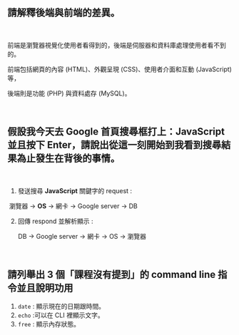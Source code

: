 ## 請解釋後端與前端的差異。

<br />

前端是瀏覽器視覺化使用者看得到的，後端是伺服器和資料庫處理使用者看不到的。

前端包括網頁的內容 (HTML)、外觀呈現 (CSS)、使用者介面和互動 (JavaScript) 等，

後端則是功能 (PHP) 與資料處存 (MySQL)。

<br />

## 假設我今天去 Google 首頁搜尋框打上：JavaScript 並且按下 Enter，請說出從這一刻開始到我看到搜尋結果為止發生在背後的事情。

<br />

1. 發送搜尋 **JavaScript** 關鍵字的 request :

​          瀏覽器 &rarr; **OS** &rarr; 網卡 &rarr; Google server &rarr; DB

2. 回傳 respond 並解析顯示 :

      DB &rarr; Google server &rarr; 網卡 &rarr; OS &rarr; 瀏覽器

<br />

## 請列舉出 3 個「課程沒有提到」的 command line 指令並且說明功用



1. `date` : 顯示現在的日期跟時間。
2. `echo` :可以在 CLI 裡顯示文字。
3. `free` : 顯示內存狀態。